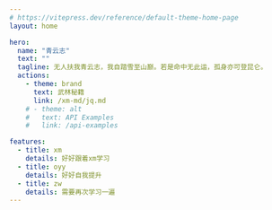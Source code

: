 ```yaml
---
# https://vitepress.dev/reference/default-theme-home-page
layout: home

hero:
  name: "青云志"
  text: ""
  tagline: 无人扶我青云志，我自踏雪至山巅。若是命中无此运，孤身亦可登昆仑。
  actions:
    - theme: brand
      text: 武林秘籍
      link: /xm-md/jq.md
    # - theme: alt
    #   text: API Examples
    #   link: /api-examples

features:
  - title: xm
    details: 好好跟着xm学习
  - title: oyy
    details: 好好自我提升
  - title: zw
    details: 需要再次学习一遍
---
```

